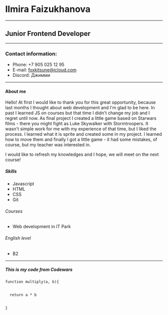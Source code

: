 # Ilmira Faizukhanova
****
## Junior Frontend Developer
****
### Contact information:

+ Phone: +7 905 025 12 95
+ E-mail: foxkitsune@icloud.com
+ Discord: Джимми


****
#### About me

Hello! At first I would like to thank you for this great opportunity, because last months I thought about web development and I'm glad to be here. In past I learned JS on courses but that time I didn't change my job and I regret until now. As final project I created a little game based on Starwars films - there you might fight as Luke Skywalker with Stormtroopers. It wasn't simple work for me with my experience of that time, but I liked the process. I learned what it is sprite and created some in my project. I learned how to move them and finally I got a little game - it had some mistakes, of course, but my teacher was interested in.


I would like to refresh my knowledges and I hope, we will meet on the next course!

##### Skills

* Javascript
* HTML
* CSS
* Git

###### Courses
* Web development in IT Park

###### English level
* B2

****
##### This is my code from Codewars
```
function multiply(a, b){


  return a * b
  
  
}
```
